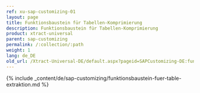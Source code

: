 ```yaml
---
ref: xu-sap-customizing-01
layout: page
title: Funktionsbaustein für Tabellen-Komprimierung
description: Funktionsbaustein für Tabellen-Komprimierung
product: xtract-universal
parent: sap-customizing
permalink: /:collection/:path
weight: 1
lang: de_DE
old_url: /Xtract-Universal-DE/default.aspx?pageid=SAPCustomizing-DE:funktionsbaustein-fuer-table-komprimierung	
---
```


{% include _content/de/sap-customizing/funktionsbaustein-fuer-table-extraktion.md  %}